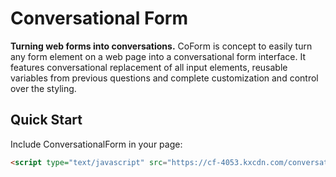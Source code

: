 # Conversational Form

**Turning web forms into conversations.** CoForm is concept to easily turn any form element on a web page into a conversational form interface. It features conversational replacement of all input elements, reusable variables from previous questions and complete customization and control over the styling.


## Quick Start

Include ConversationalForm in your page:

```html
<script type="text/javascript" src="https://cf-4053.kxcdn.com/conversational-form/0.9.70/conversational-form.min.js" crossorigin></script>
```

